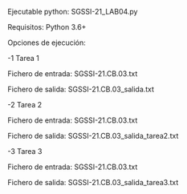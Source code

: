 Ejecutable python: SGSSI-21_LAB04.py

Requisitos: Python 3.6+

Opciones de ejecución:

-1    Tarea 1

Fichero de entrada: SGSSI-21.CB.03.txt

Fichero de salida: SGSSI-21.CB.03_salida.txt


-2    Tarea 2

Fichero de entrada: SGSSI-21.CB.03.txt

Fichero de salida: SGSSI-21.CB.03_salida_tarea2.txt


-3    Tarea 3

Fichero de entrada: SGSSI-21.CB.03.txt

Fichero de salida: SGSSI-21.CB.03_salida_tarea3.txt
